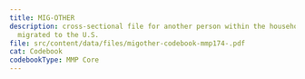 ```yaml
---
title: MIG-OTHER
description: cross-sectional file for another person within the household that
  migrated to the U.S.
file: src/content/data/files/migother-codebook-mmp174-.pdf
cat: Codebook
codebookType: MMP Core
---
```

